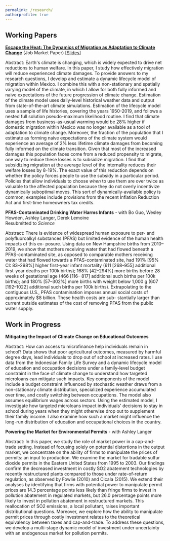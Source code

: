 ```yaml
---
permalink: /research/
authorprofile: true
---
```

<h2>Working Papers</h2>
<a href ="https://www.robertbaluja.com/assets/eth_paper.pdf"><b>Escape the Heat: The Dynamics of Migration as Adaptation to Climate Change</b></a> (Job Market Paper) [<a href="https://www.robertbaluja.com/assets/eth_slides.pdf">Slides</a>]
<br style="line-height: 5px" />
  <p>Abstract: Earth's climate is changing, which is widely expected to drive net reductions to human welfare. In this paper, I study how effectively migration will reduce experienced climate damages. To provide answers to my research questions, I
develop and estimate a dynamic lifecycle model of migration within Mexico. I
combine this with a non-stationary and spatially varying model of the climate,
in which I allow for both fully informed and naive expectations of the future
progression of climate change. Estimation of the climate model uses daily-level
historical weather data and output from state-of-the-art climate simulations.
Estimation of the lifecycle model uses a sample of life histories, covering the
years 1950-2019, and follows a nested full solution pseudo-maximum likelihood
routine. I find that climate damages from business-as-usual warming would be 28%
higher if domestic migration within Mexico was no longer available as a tool of
adaptation to climate change. Moreover, the fraction of the population that I estimate as
forming naive expectations of the climate system would experience an average of
2% less lifetime climate damages from becoming fully informed on
the climate transition. Given that most of the increased damages this population faces
come from a reduced propensity to migrate, one way to reduce these losses is to
subsidize migration. I find that subsidizing migration at the average level of the internality reduces their welfare losses by
8-19%. The exact value of this reduction depends on whether the policy forces people to use the subsidy in a particular period. Policies that allow individuals to choose <i>when</i> to use them are over twice as valuable to the affected population because they do not overly incentivize dynamically suboptimal moves. This sort of dynamically-available policy is common; examples include provisions from the recent Inflation Reduction Act and first-time homeowners tax credits.</p>

<b>PFAS-Contaminated Drinking Water Harms Infants</b> - with Bo Guo, Wesley Howden, Ashley Langer, Derek Lemoine
<br style="line-height: 5px" /> Resubmitted to <i>Science </i>
  <p>Abstract: There is evidence of widespread human exposure to per- and polyfluoroalkyl
substances (PFAS) but limited evidence of the human health impacts of this ex-
posure. Using data on New Hampshire births from 2010–2019, we show that
mothers receiving water that had flowed beneath a PFAS-contaminated site,
as opposed to comparable mothers receiving water that had flowed towards
a PFAS-contaminated site, had 191% [95% CI: 83–298%] higher first-year
infant mortality (611 [268–955] additional first-year deaths per 100k births);
168% [42–294%] more births before 28 weeks of gestational age (466 [116–
817] additional such births per 100k births); and 180% [57–302%] more births
with weight below 1,000 g (607 [192–1022] additional such births per 100k
births). Extrapolating to the contiguous U.S., PFAS contamination imposes
annual social costs of approximately $8 billion. These health costs are sub-
stantially larger than current outside estimates of the cost of removing PFAS
from the public water supply.</p>

<h2>Work in Progress</h2>
<b>Mitigating the Impact of Climate Change on Educational Outcomes</b>
<p>Abstract: How can access to microfinance help individuals remain in school? Data shows that poor agricultural outcomes, measured by harmful degree days, lead individuals to drop out of school at increased rates. I use data from the Indonesian Family Life Survey and a dynamic lifecycle model of education and occupation decisions under a family-level budget constraint in the face of climate change to understand how targeted microloans can mitigate such impacts. Key components of the model include a budget constraint influenced by stochastic weather draws from a non-stationary climate distribution, specialized experience accumulated over time, and costly switching between occupations. The model also assumes equilibrium wages across sectors. Using the estimated model, I investigate how targeted microloans impact individuals' decisions to stay in school during years when they might otherwise drop out to supplement their family income. I also examine how such a market might influence the long-run distribution of education and occupational choices in the country.</p>

<b>Powering the Market for Environmental Permits</b> - with Ashley Langer
<p>Abstract: In this paper, we study the role of market power in a cap-and-trade setting. Instead of focusing solely on potential distortions in the output market, we concentrate on the ability of firms to manipulate the prices of permits: an input to production. We examine the market for tradable sulfur dioxide permits in the Eastern United States from 1995 to 2003. Our findings confirm the decreased investment in costly SO2 abatement technologies by recently restructured plants compared to those under rate-of-return regulation, as observed by Fowlie (2010) and Cicala (2015). We extend their analyses by identifying that firms with potential power to manipulate permit prices are 14.3 percentage points less likely than fringe firms to invest in pollution abatement in regulated markets, but 26.0 percentage points more likely to invest in pollution abatement in restructured markets. This reallocation of SO2 emissions, a local pollutant, raises important distributional questions. Moreover, we explore how the ability to manipulate permit prices through costly investment relates to the theoretical equivalency between taxes and cap-and-trade. To address these questions, we develop a multi-stage dynamic model of investment under uncertainty with an endogenous market for pollution permits.</p>

